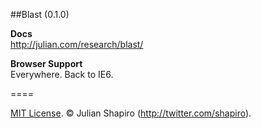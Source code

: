 ##Blast (0.1.0)

**Docs**  
http://julian.com/research/blast/

**Browser Support**  
Everywhere. Back to IE6.

====

[MIT License](LICENSE). © Julian Shapiro (http://twitter.com/shapiro).
